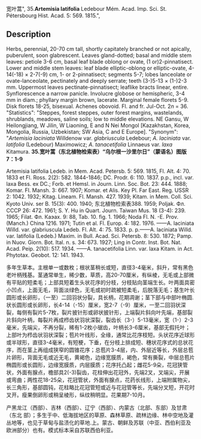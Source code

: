 宽叶蒿",
35.**Artemisia latifolia** Ledebour Mém. Acad. Imp. Sci. St. Pétersbourg Hist. Acad. 5: 569. 1815.",

## Description
Herbs, perennial, 20-70 cm tall, shortly capitately branched or not apically, puberulent, soon glabrescent. Leaves gland-dotted; basal and middle stem leaves: petiole 3-6 cm, basal leaf blade oblong or ovate, (1 or)2-pinnatisect. Lower and middle stem leaves: leaf blade elliptic-oblong or elliptic-ovate, 4-14(-18) × 2-7(-9) cm, 1- or 2-pinnatisect; segments 5-7; lobes lanceolate or ovate-lanceolate, pectinately and deeply serrate; teeth (3-)5-13 × (1-)2-3 mm. Uppermost leaves pectinate-pinnatisect; leaflike bracts linear, entire. Synflorescence a narrow panicle. Involucre globose or hemispheric, 3-4 mm in diam.; phyllary margin brown, lacerate. Marginal female florets 5-9. Disk florets 18-25, bisexual. Achenes obovoid. Fl. and fr. Jul-Oct. 2*n* = 36.
  "Statistics": "Steppes, forest steppes, outer forest margins, wastelands, shrublands, meadows, saline soils; low to middle elevations. NE Gansu, W Heilongjiang, W Jilin, W Liaoning, E and N Nei Mongol [Kazakhstan, Korea, Mongolia, Russia, Uzbekistan; SW Asia, C and E Europe].
  "Synonym": "*Artemisia laciniata* Willdenow var. *glabriuscula* Ledebour; *A. laciniata* var. *latifolia* (Ledebour) Maximowicz; *A. tanacetifolia* Linnaeus var. *laxa* Kitamura.
**35.宽叶蒿（东北植物检索表）“乌尔根一沙里尔日”（蒙语名）图版7：1-9**

Artemisia latifolia Ledeb. in Mem. Acad. Petersb. 5: 569. 1815, Fl. Alt. 4: 70. 1833 et Fl. Ross. 2(2): 582. 1844-1846; DC. Prodr. 6: 110. 1837. p.p., incl. var. laxa Bess. ex DC.; Forb. et Hemsl. in Journ. Linn. Soc. Bot. 23: 444. 1888; Komar. Fl. Mansh. 3: 667. 1907; Komar. et Alis. Key Pl. Far East. Reg. USSR 2: 1042. 1932; Kitag. Lineam. Fl. Mansh. 427. 1939; Kitam. in Mem. Coll. Sci. Kyoto Univ. ser B. 15(3): 400. 1940; 东北植物检索表388. 1959; Poljak. Фл. СССР 26: 472. 1961; S. Y. Hu in Quart. Journ. Taiwan Mus. 18 (3-4): 239. 1965; Filat. Фл. Каэах. 9: 88, Tab. 10. fig. 1. 1966; Noda Fl. N. -E. Prov. (Manch.) China 1216. 1971; Tutin et al. Fl. Europ. 4: 182. 1976. ——A. laciniata Willd. var. glabriuscula Ledeb. Fl. Alt. 4: 75. 1833. p. p.——A. laciniata Willd. var. latifolia (Ledeb.) Maxim. in Bull. Acad. Sci. Petersb. 8: 530. 1872; Pamp. in Nuov. Giorn. Bot. Ital. n. s. 34: 673. 1927; Ling in Contr. Inst. Bot. Nat. Acad. Peip. 2(10): 517. 1934. ——A. tanacetifolia Linn. var. laxa Kitam. in Act. Phytotax. Geobot. 12: 141. 1943.

多年生草本。主根单一或数枚；根状茎稍长或短，直径3-4毫米，斜升，常有黑色老叶柄残基。茎通常单生，稀少数，草质，高20-70厘米，有纵棱，无毛或上部微有平贴的短柔毛；上部具短着生头状花序的分枝，分枝贴向茎端生长。叶两面具密小凹点，上面无毛，背面淡绿色，无毛或初时疏被短柔毛，后脱落无毛；基生叶长圆形或长卵形，（一至）二回羽状分裂，具长柄，花期凋谢；茎下部与中部叶椭圆.状长圆形或长卵形，长4-14（-15）厘米，宽2-7（-9）厘米，一至二回羽状深裂，每侧有裂片5-7枚，裂片披针形或卵状披针形，上端裂片斜向叶先端，基部裂片斜向叶柄，每裂片再成栉齿状羽状深裂，裂齿长（3-）5-13毫米，宽（1-）2-3毫米，先端尖，不再分裂，稀有1-2枚小锯齿，叶柄长3-6厘米，基部无假托叶；上部叶为栉齿状羽状深裂；苞片叶线形，全缘，通常比花序枝短。头状花序近球形或半球形，直径3-4毫米，有短梗，下垂，在分枝上排成短、穗状花序式的总状花序，而在茎上再组成狭窄的圆锥花序；总苞片3-4层，内、外层近等长，外层总苞片卵形，背面无毛或近无毛，黄褐色，边缘宽膜质，褐色，常有撕裂，中层总苞片椭圆形或长圆形，边缘宽膜质，内层膜质；花序托凸起；雌花5-9朵，花冠狭管状，外面有腺点，檐部具2(-3)裂齿，花柱伸出花冠外，先端2叉，叉端尖，开展或弯曲；两性花18-25朵，花冠管状，外面有腺点，花药长线形，上端附属物尖，长三角形，基部圆钝，花柱略比花冠管短或近与花冠管等长，先端分叉短，开花时叉开。瘦果倒卵形或稍呈棱形，纵纹稍明显。花果期7-10月。

产黑龙江（西部）、吉林（西部）、辽宁（西部）、内蒙古（北部、东部）及甘肃（东北 部）；多生于中、低海拔地区的草原、森林草原、疏林边缘、林中空地及灌丛地等，也见于草甸与盐渍化的草地.上。蒙古、朝鲜及苏联（中亚、西伯利亚及欧洲部分）也有。模式标本采自苏联西伯利亚。
